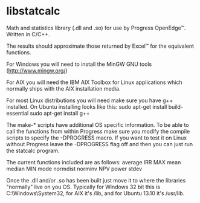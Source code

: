 libstatcalc
===========

Math and statistics library (.dll and .so) for use by Progress OpenEdge&#8482;.  Written in C/C++.

The results should approximate those returned by Excel&#8482; for the equivalent functions.

For Windows you will need to install the MinGW GNU tools (http://www.mingw.org/)

For AIX you will need the IBM AIX Toolbox for Linux applications which normally ships with the AIX installation media.

For most Linux distributions you will need make sure you have g++ installed.  On Ubuntu installing looks like this:
sudo apt-get install build-essential 
sudo apt-get install g++

The make-* scripts have additional OS specific information.  To be able to call the functions from within Progress make sure you modify the compile scripts to specify the -DPROGRESS macro.  If you want to test it on Linux without Progress leave the -DPROGRESS flag off and then you can just run the statcalc program. 

The current functions included are as follows:
average
IRR
MAX
mean
median
MIN
mode
normdist
norminv
NPV
power
stdev

Once the .dll and/or .so has been built just move it to where the libraries "normally" live on you OS.  Typically for Windows 32 bit this is C:\Windows\System32, for AIX it's /lib, and for Ubuntu 13.10 it's /usr/lib.




